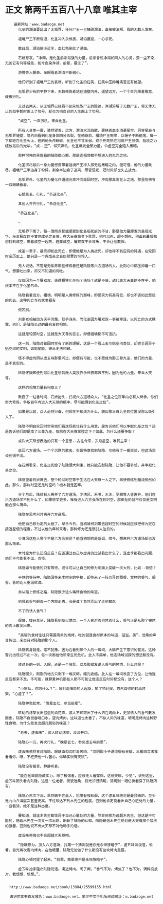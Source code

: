 # 正文 第两千五百八十八章 唯其主宰
        最新网址：www.badaoge.net
          化圣的湖泊蔓延出了无垢界，任何尸王一旦触碰湖泊，直接被溶解，看的无数人发寒。
      
          祖境尸王不断后退，化圣冲入永恒族，湖泊蔓延，一心求死。
      
          数日后，湖泊缩小近半，血红色染红了湖面。
      
          石娇悲哀，“净湖，是化圣前辈最强的力量，前辈曾说净湖如同人的心灵，要一尘不染，无论它有何等威能，如今血染净湖，前辈，要走了”。
      
          游腾等人握拳，亲眼看着湖泊不断缩小。
      
          他们听到了祖境尸王的哀嚎，听到了化圣的狂笑，狂笑中压抑着痛苦还有绝望。
      
          无垢界少有的平静下来，无数修炼者站在墙壁内外，遥望远方，一个个目光带着敬意，缓缓行礼。
      
          又过去两天，从无垢界已经看不到永恒族尸王的踪迹，净湖溶解了无数尸王，将无休无止的战争暂时画上了句号，却也为他自己的人生画上了句号。
      
          “成空”，一声厉吼，来自化圣。
      
          所有人身体一震，骇然望着，远方，湖泊水流四散，裹挟着血水洒遍星空，洞穿星辰与无垢界墙壁，隐约间看到化圣身体四分五裂，在他身前，祖境尸王咆哮，以锤子不断砸落，每一下都砸在化圣头上，砸的他头颅粉碎，化圣也不甘示弱，双手死死抓住祖境尸王脖颈，祖境之力绽放最后的光华，“成--空”，仰天嘶吼，化圣爆发全部力量，令虚空完全陷入黑暗。
      
          那种可怖的黑暗看的陆隐都心颤，那是连祖境都不想进入的无光之地。
      
          化圣拼尽最后一身力量想要带着祖境尸王冲入那无边黑暗之内，但可惜，他的力量耗尽，祖境尸王半边身子粉碎，剩余半边身子逃离，尽管没死，短时间却也失去战力。
      
          无垢界外，化圣的力量化作道道光束冲向轮回时空，冲向那高高在上之地，那里仿佛有一双眼睛看着。
      
          石娇悲哀，行礼，“恭送化圣”。
      
          其他人齐齐行礼，“恭送化圣”。
      
          “恭送化圣”。
      
          …
      
          无垢界下雨了，每一滴雨点都能感受到化圣临死前的不甘，那是他力量爆发的最后光华，带着极度的不甘完成圣之哀伤，在大天尊命令下赎罪，他可以死，却不想死，他直到最后都想找到成空，带着成空一起死，若非成空，屠双双不会背叛，不会让他戴罪。
      
          成圣一辈子，最终却如此死亡，即便他是为人类战死，却也得不到应有的待遇，在轮回时空历史上，他只是一个完成圣之哀伤赎罪的可怜人。
      
          无人说话，不管是无垢界那些修炼者还是陆隐等六方道场的人，此刻心中都压抑着一口气，想要吐出来，却又不知道如何吐。
      
          仅仅因为一个屠双双，值得牺牲化圣吗？值吗？越是不值，越代表大天尊的不在乎，他根本不在乎化圣的命。
      
          陆隐看着远方，祖境，明明是人类修炼的巅峰，即便实力有高有低，却也不该如此憋屈的死去，这种死亡与刘家老祖有
      
          何区别。
      
          刘家老祖被四方天平污蔑，联手诛杀，而化圣因为屠双双一事被牵连，以死亡的方式赎罪，他们，是陆隐见过的最悲哀的祖境。
      
          这就是轮回时空，这就是大天尊的意志，即便祖境都不可违抗。
      
          这一刻，陆隐对轮回时空有了新的理解，这是一个看上去与始空间类似，却完全迥异于始空间的文明，如同星能，彼此无法相融。
      
          怪不得虚向阴从虚五味那里听过，即便有可能，也不愿成为那三尊九圣，他们的力量，是不真实的。
      
          陆隐怀疑即便到最后化圣想背叛人类投靠永恒族都做不到，因为他的力量，来自大天尊。
      
          这样的祖境力量有何意义？
      
          默哀了一炷香时间，石娇抬头，扫视六方道场众人，“化圣之位百年内必有人继承，你们努力修炼，争取百年内进入大天尊的眼中，尽可能得到化圣之位”。
      
          如果是以前，众人必然兴奋，但现在不知道为什么，貌似那三尊九圣的位置没那么吸引人了。
      
          陆隐不明白轮回时空带他们看这场悲壮有什么用意，是告诉他们可以争取化圣之位？还是告诉他们即便成了三尊九圣，依然在大天尊掌控之下？如此，为什么还要争取？
      
          或许大天尊想表达的只有一个意思--古往今来，岁月星空，唯其主宰！
      
          返回六方道场，一个个沉默的散去，石娇特意找到陆隐，与他有了一番交谈，但这场交谈也很平淡。
      
          在石娇看来，化圣之死给了陆隐很大刺激，她只能安慰陆隐，让他不要多想，并争取化圣之位。
      
          陆隐望着石娇离去，整个轮回时空等于生活在大天尊一人之下，即便修炼到祖境依然如此，那么，那片时空还是时空吗？根本就是囚牢。
      
          半个月后，陆续有人离开了六方道场，少清风，禾书，木沐，罗藏等人皆离开，他们在六方道场学不到什么了，如果想学更多，唯有进入六方会所在的时空，那牵扯的就不仅仅是文明融合那么简单。
      
          陆隐在思考何时离开六方道场。
      
          他把自己修为定的太低了，早日今日，当初被柯剑带去超时空的时候就应该把修为定在接近星使的程度，不过以他的年龄来看，那种修为还是很引人注目的。
      
          少清风这些人哪个不是六方会天骄？他当初想的是低调，而今，想离开六方道场却也没那么简单。
      
          木时空为什么还没反应？应该通过自己与虚月的比试看出什么了，连虚季都看出问题，他们不可能看不出，奇怪。
      
          陆隐如今能做的只有等待，或许可以让自己的修为明面上突破一次大的，比如--顿悟？
      
          平静的等待中，陆隐没等来木时空的争抢，却等来了一阵奇异的飘香，食物的香气，很香，香的让人垂涎欲滴。
      
          自从踏上修炼之路，陆隐很少这么嘴馋食物的味道。
      
          他顺着香气朝着一个方向走去，会是谁？竟然弄出了连他都忍
      
          不了的诱人香气？
      
          很快，拨开草丛，陆隐看到草火燃烧，一个人背对着他烤着什么，香气正是从那个被烤的肉上散发出来。
      
          “高端的食材往往只需要简单的烧烤，吃的就是食材原本的味道，滋滋，美”，沧桑的声音传出，来自背对陆隐的那个人。
      
          陆隐转身就走，毫不犹豫，因为在看到那个人的一瞬间，大脑产生下意识的警兆，这种警兆出现过不止一次，每一次都给他带来生死危机，此人不简单，他连场域试探的想法都没有。
      
          转过身的一刻，入眼，还是一个背影，以及那散发诱人香气的烤肉，什么时候？
      
          陆隐回头，刚刚的地方只剩下一堆灰烬，瞳孔收缩，此人在一瞬间改变了方位，让他连反应都来不及，不可能，就算夏神机那些人都不可能让他连反应时间都没有，这个人？
      
          “小家伙，你跑什么？”，背对着陆隐的人起身，拍了拍屁股，悠然自得的转动烤架，“心虚了？”。
      
          陆隐神色如常，“晚辈玄七，参见前辈”。
      
          转动的烤架发出滋滋的油花声，那人不知取出了什么洒在烤肉上，更加诱人的香气散发而出，陆隐不自觉吞咽口水，望向烤肉，这味道也太香了，不似人间的味道，明明是烤肉这种野性食物，为什么能发出超凡脱俗的味道？
      
          “老夫，虚五味”，那人转动烤架，淡淡开口。
      
          陆隐心一沉，再次行礼，“晚辈玄七，参见虚五味前辈”。
      
          虚五味依然背对陆隐，眼睛直勾勾盯着烤肉，“向阴那小子说你很有天赋，三番四次求我看看你，嗯，不枉费他一片苦心，你确实很有天赋”。
      
          陆隐没有插言，静静听着。
      
          “能在他面前隐藏实力，除了极强者，应该无人看穿你，这份天赋，少见”，说到这里，虚五味回头看向陆隐，这是一位老者，面貌沧桑，目光却很清明，清明到一眼仿佛看穿了陆隐所有。
      
          陆隐心再次下沉，果然瞒不住此人，祖境有强有弱，这个虚五味绝对是最顶级的，至少是九山八海层次甚至更高，不过却达不到木先生的程度，否则他肯定能看出自己心脏处的力量，一旦看清，绝不是这种态度。
      
          要知道，就连木先生都惊异于自己心脏处的力量，除非他修为远超木先生，但这是不可能的，随着木先生一次又一次出现，刷新了陆隐的认知，陆隐确信木先生绝对是大天尊那个层次的强者，否则也说不出大天尊不对他动手的话。
      
          虚五味再强也不会超越大天尊吧。
      
          “隐瞒修为，加入六方道场，我第一个猜测就是你是永恒族暗子”，虚五味淡淡道，说着，目光再次看向烤肉，在他眼里，陆隐无论做了什么都没有这块烤肉重要。
      
          陆隐心顿时提了起来，“前辈，晚辈绝不是永恒族暗子”。
      
          虚五味抬手阻止陆隐说话，凑近烤肉，闻了闻，“香气不对，烤焦了？也不对，调料没放对，我想想，想想…”。
      
      
      http://www.badaoge.net/book/13084/25599155.html
      
      请记住本书首发域名：www.badaoge.net。笔尖中文手机版阅读网址：m.badaoge.net
